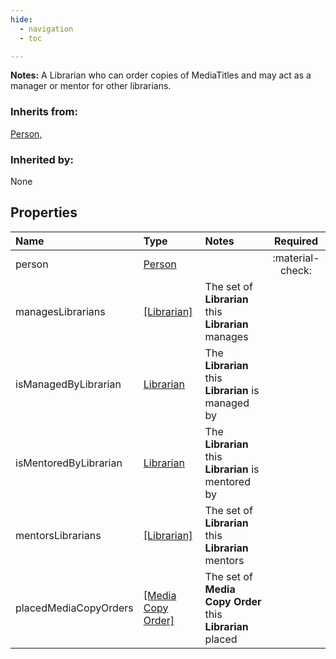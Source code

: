 ```yaml
---
hide:
  - navigation
  - toc

---
```


**Notes:** A Librarian who can order copies of MediaTitles and may act as a manager or mentor for other librarians.  


### Inherits from: 


[Person, ](../../personal-details/person.md)  


### Inherited by: 


None  


## Properties


| Name | Type | Notes | Required |
| :--- | :--- | :--- | :---: |
| person | [Person](../../personal-details/person.md) |  | :material-check: |
| managesLibrarians | [[Librarian]](librarian.md) | The set of **Librarian** this **Librarian** manages |  |
| isManagedByLibrarian | [Librarian](librarian.md) | The  **Librarian** this **Librarian** is managed by |  |
| isMentoredByLibrarian | [Librarian](librarian.md) | The  **Librarian** this **Librarian** is mentored by |  |
| mentorsLibrarians | [[Librarian]](librarian.md) | The set of **Librarian** this **Librarian** mentors |  |
| placedMediaCopyOrders | [[Media Copy Order]](media-copy-order.md) | The set of **Media Copy Order** this **Librarian** placed |  |
